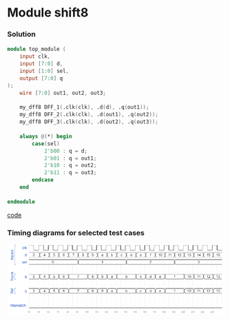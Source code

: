 # Module shift8
### Solution
```Verilog
module top_module ( 
    input clk, 
    input [7:0] d, 
    input [1:0] sel, 
    output [7:0] q 
);
    wire [7:0] out1, out2, out3;
    
    my_dff8 DFF_1(.clk(clk), .d(d), .q(out1));
    my_dff8 DFF_2(.clk(clk), .d(out1), .q(out2));
    my_dff8 DFF_3(.clk(clk), .d(out2), .q(out3));
    
    always @(*) begin
        case(sel)
            2'b00 : q = d;
            2'b01 : q = out1;
            2'b10 : q = out2;
            2'b11 : q = out3;
        endcase
    end

endmodule
```
[code](./24.v)

### Timing diagrams for selected test cases
![result](./result.png)
